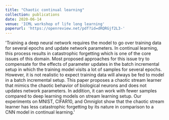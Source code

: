 ```yaml
---
title: "Chaotic continual learning"
collection: publications
date: 2020-06-14
venue: 'ICML workshop of life long learning'
paperurl: 'https://openreview.net/pdf?id=dRQRGjf2L3-'
---
```


'Training a deep neural network requires the model to go over training data for several epochs and update network parameters. In continual learning, this process results in catastrophic forgetting which is one of the core issues of this domain. Most proposed approaches for this issue try to compensate for the effects of parameter updates in the batch incremental setup in which the training model visits a lot of samples for several epochs. However, it is not realistic to expect training data will always be fed to model in a batch incremental setup. This paper proposes a chaotic stream learner that mimics the chaotic behavior of biological neurons and does not updates network parameters. In addition, it can work with fewer samples compared to deep learning models on stream learning setup. Our experiments on MNIST, CIFAR10, and Omniglot show that the chaotic stream learner has less catastrophic forgetting by its nature in comparison to a CNN model in continual learning.'
